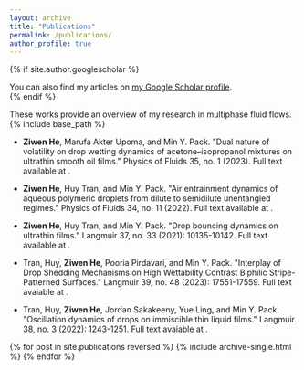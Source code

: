```yaml
---
layout: archive
title: "Publications"
permalink: /publications/
author_profile: true
---
```


{% if site.author.googlescholar %}
  <div class="wordwrap">You can also find my articles on <a href="{{site.author.googlescholar}}">my Google Scholar profile</a>.</div>
{% endif %}

These works provide an overview of my research in multiphase fluid flows.
{% include base_path %}
* **Ziwen He**, Marufa Akter Upoma, and Min Y. Pack. "Dual nature of volatility on drop wetting dynamics of acetone–isopropanol mixtures on ultrathin smooth oil films." </i>Physics of Fluids 35, no. 1 (2023).</i> Full text available at <a href="https://doi.org/10.1063/5.0131299"></a>.

* **Ziwen He**, Huy Tran, and Min Y. Pack. "Air entrainment dynamics of aqueous polymeric droplets from dilute to semidilute unentangled regimes." </i>Physics of Fluids 34, no. 11 (2022). </i> Full text available at <a href="https://doi.org/10.1063/5.0130251"></a>.

* **Ziwen He**, Huy Tran, and Min Y. Pack. "Drop bouncing dynamics on ultrathin films." </i>Langmuir 37, no. 33 (2021): 10135-10142. </i> Full text available at <a href="https://doi.org/10.1021/acs.langmuir.1c01510"></a>.

* Tran, Huy, **Ziwen He**, Pooria Pirdavari, and Min Y. Pack. "Interplay of Drop Shedding Mechanisms on High Wettability Contrast Biphilic Stripe-Patterned Surfaces." </i>Langmuir 39, no. 48 (2023): 17551-17559. </i> Full text avaiable at <a href="https://doi.org/10.1021/acs.langmuir.3c03042"></a>.

* Tran, Huy, **Ziwen He**, Jordan Sakakeeny, Yue Ling, and Min Y. Pack. "Oscillation dynamics of drops on immiscible thin liquid films." </i>Langmuir 38, no. 3 (2022): 1243-1251.</i> Full text avaiable at <a href="https://doi.org/10.1021/acs.langmuir.1c03029"></a>.
  
{% for post in site.publications reversed %}
  {% include archive-single.html %}
{% endfor %}
